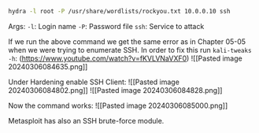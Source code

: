 ```bash
hydra -l root -P /usr/share/wordlists/rockyou.txt 10.0.0.10 ssh
```
Args:
`-l`: Login name
`-P`: Password file
`ssh`: Service to attack

If we run the above command we get the same error as in Chapter 05-05 when we were trying to enumerate SSH.
In order to fix this run `kali-tweaks -h`: (https://www.youtube.com/watch?v=fKVLVNaVXF0)
![[Pasted image 20240306084635.png]]

Under Hardening enable SSH Client:
![[Pasted image 20240306084802.png]]
![[Pasted image 20240306084828.png]]

Now the command works:
![[Pasted image 20240306085000.png]]

Metasploit has also an SSH brute-force module.